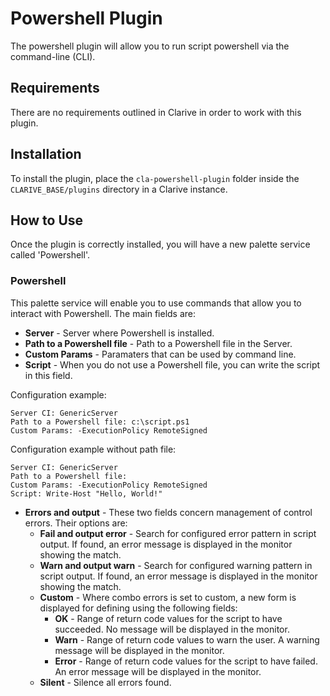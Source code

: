 # Powershell Plugin

The powershell plugin will allow you to run script powershell via the command-line (CLI).

## Requirements

There are no requirements outlined in Clarive in order to work with this plugin.

## Installation

To install the plugin, place the `cla-powershell-plugin` folder inside the `CLARIVE_BASE/plugins`
directory in a Clarive instance.

## How to Use

Once the plugin is correctly installed, you will have a new palette service called 'Powershell'.


### Powershell

This palette service will enable you to use commands that allow you to interact with Powershell.
The main fields are:

- **Server** - Server where Powershell is installed.
- **Path to a Powershell file** - Path to a Powershell file in the Server.
- **Custom Params** - Paramaters that can be used by command line.
- **Script** - When you do not use a Powershell file, you can write the script in this field.

Configuration example:

    Server CI: GenericServer
    Path to a Powershell file: c:\script.ps1
    Custom Params: -ExecutionPolicy RemoteSigned
    
Configuration example without path file:

    Server CI: GenericServer
    Path to a Powershell file:
    Custom Params: -ExecutionPolicy RemoteSigned
    Script: Write-Host "Hello, World!"

- **Errors and output** - These two fields concern management of control errors. Their options are:
   - **Fail and output error** - Search for configured error pattern in script output. If found, an error message is
     displayed in the monitor showing the match.
   - **Warn and output warn** - Search for configured warning pattern in script output. If found, an error message is
     displayed in the monitor showing the match.
   - **Custom** - Where combo errors is set to custom, a new form is displayed for defining using the following fields:
      - **OK** - Range of return code values for the script to have succeeded. No message will be displayed in the
        monitor.
      - **Warn** - Range of return code values to warn the user. A warning message will be displayed in the monitor.
      - **Error** - Range of return code values for the script to have failed. An error message will be displayed in the
        monitor.
   - **Silent** - Silence all errors found.



